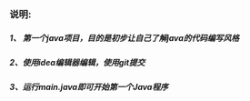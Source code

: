 ### 说明:

##### 1、 第一个java项目，目的是初步让自己了解java的代码编写风格

##### 2、使用idea编辑器编辑，使用git提交

##### 3、运行main.java即可开始第一个Java程序
